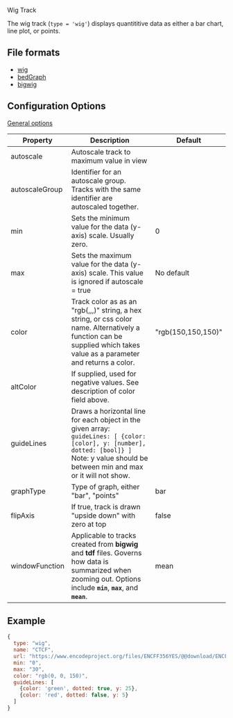 <p class="page-title">Wig Track</p>

The wig track (`type = 'wig'`) displays quantititive data as either a bar chart, line plot, or points.

## File formats

* [wig](https://genome.ucsc.edu/goldenPath/help/wiggle.html)
* [bedGraph](https://genome.ucsc.edu/goldenPath/help/bedgraph.html)
* [bigwig](https://genome.ucsc.edu/goldenPath/help/bigWig.html)


## Configuration Options

[General options](Tracks.md#options-for-all-track-types)

| Property       | Description                                                                                                                                                                                       | Default            |
|----------------|---------------------------------------------------------------------------------------------------------------------------------------------------------------------------------------------------|--------------------|
| autoscale      | Autoscale track to maximum value in view                                                                                                                                                          |                    |
| autoscaleGroup | Identifier for an autoscale group.  Tracks with the same identifier are autoscaled together.                                                                                                      |                    |
| min            | Sets the minimum value for the data (y-axis) scale.  Usually zero.                                                                                                                                | 0                  |
| max            | Sets the  maximum value for the data (y-axis) scale. This value is ignored if autoscale = true                                                                                                    | No default         |
| color          | Track color as as an "rgb(,,,)" string, a hex string, or css color name.  Alternatively a function can be supplied which takes value as a parameter and returns a color.                          | "rgb(150,150,150)" |
| altColor       | If supplied, used for negative values.  See description of color field above.                                                                                                                     |                    |
| guideLines     | Draws a horizontal line for each object in the given array: ```guideLines: [ {color: [color], y: [number], dotted: [bool]} ]```  Note: y value should be between min and max or it will not show. |                    |
| graphType      | Type of graph, either "bar", "points"                                                                                                                                                             | bar                |
| flipAxis       | If true, track is drawn "upside down" with zero at top                                                                                                                                            | false              |
| windowFunction | Applicable to tracks created from **bigwig** and **tdf** files.  Governs how data is summarized when zooming out.  Options include **`min`**, **`max`**, and **`mean`**.                          | mean               |

## Example

```javascript
{
  type: "wig",
  name: "CTCF",
  url: "https://www.encodeproject.org/files/ENCFF356YES/@@download/ENCFF356YES.bigWig",
  min: "0",
  max: "30",
  color: "rgb(0, 0, 150)",
  guideLines: [
    {color: 'green', dotted: true, y: 25}, 
    {color: 'red', dotted: false, y: 5}
  ]
}

```
